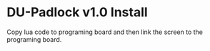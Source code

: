 # DU-Padlock v1.0 Install

Copy lua code to programing board and then link the screen to the programing board.
